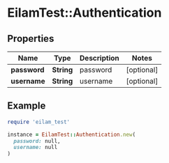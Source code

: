 # EilamTest::Authentication

## Properties

| Name | Type | Description | Notes |
| ---- | ---- | ----------- | ----- |
| **password** | **String** | password | [optional] |
| **username** | **String** | username | [optional] |

## Example

```ruby
require 'eilam_test'

instance = EilamTest::Authentication.new(
  password: null,
  username: null
)
```

